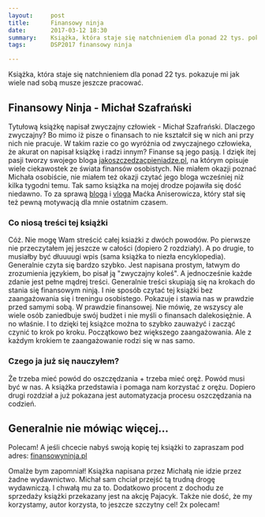 ```yaml
---
layout:     post
title:      Finansowy ninja
date:       2017-03-12 18:30
summary:    Książka, która staje się natchnieniem dla ponad 22 tys. pokazuje mi jak wiele nad sobą musze jeszcze pracować.
tags:       DSP2017 finansowy ninja

---
```


Książka, która staje się natchnieniem dla ponad 22 tys. pokazuje mi jak wiele nad sobą musze jeszcze pracować.

## Finansowy Ninja - Michał Szafrański ##

Tytułową książkę napisał zwyczajny człowiek - Michał Szafrański. Dlaczego zwyczajny? Bo mimo iż pisze o finansach to nie kształcił się w nich ani przy nich nie pracuje. W takim razie co go wyróżnia od zwyczajnego człowieka, że akurat on napisał książkę i radzi innym? Finanse są jego pasją. I dzięk itej pasji tworzy swojego bloga [jakoszczedzacpieniadze.pl][1], na którym opisuje wiele ciekawostek ze świata finansów osobistych. Nie miałem okazji poznać Michała osobiście, nie miałem też okazji czytać jego bloga wcześniej niż kilka tygodni temu. Tak samo książka na mojej drodze pojawiła się dość niedawno. To za sprawą [bloga][2] i [vloga][3] Maćka Aniserowicza, który stał się też pewną motywacją dla mnie ostatnim czasem.

### Co niosą treści tej książki ###

Cóż. Nie mogę Wam streścić całej ksiażki z dwóch powodów. Po pierwsze nie przeczytałem jej jeszcze w całości (dopiero 2 rozdziały). A po drugie, to musiałby być dłuuuugi wpis (sama książka to niezła encyklopedia). Generalnie czyta się bardzo szybko. Jest napisana prostym, łatwym do zrozumienia językiem, bo pisał ją "zwyczajny koleś". A jednocześnie każde zdanie jest pełne mądrej treści. Generalnie treści skupiają się na krokach do stania się finansowym ninją. I nie sposób czytać tej książki bez zaangażowania się i treningu osobistego. Pokazuje i stawia nas w prawdzie przed samymi sobą. W prawdzie finansowej. Nie mówię, ze wszyscy ale wiele osób zaniedbuje swój budżet i nie myśli o finansach dalekosiężnie. A no właśnie. I to dzięki tej książce można to szybko zauważyć i zacząć czynić to krok po kroku. Początkowo bez większego zaangażowania. Ale z każdym krokiem te zaangażowanie rodzi się w nas samo.

### Czego ja już się nauczyłem? ###

Że trzeba mieć powód do oszczędzania + trzeba mieć oręż. Powód musi być w nas. A książka przedstawia i pomaga nam korzystać z orężu. Dopiero drugi rozdział a już pokazana jest automatyzacja procesu oszczędzania na codzień.

## Generalnie nie mówiąc więcej... ##
Polecam! A jeśli chcecie nabyś swoją kopię tej książki to zapraszam pod adres: [finansowyninja.pl][4]

Omalże bym zapomniał! Książka napisana przez Michałą nie idzie przez żadne wydawnictwo. Michał sam chciał przejść tą trudną drogę wydawniczą. I chwałą mu za to. Dodatkowo procent z dochodu ze sprzedaży książki przekazany jest na akcję Pajacyk. Także nie dość, że my korzystamy, autor korzysta, to jeszcze szczytny cel! 2x polecam!


  [1]: http://jakoszczedzacpieniadze.pl/
  [2]: http://devstyle.pl/
  [3]: https://www.youtube.com/channel/UCACp5rqV3Ki0SNdXWDBLhRA
  [4]: http://finansowyninja.pl/